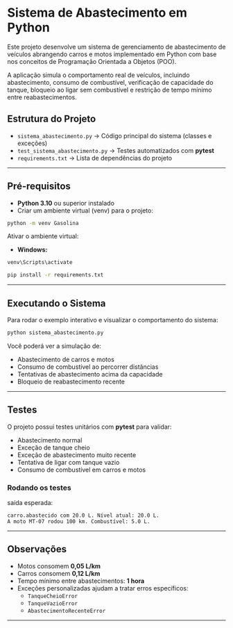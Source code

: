 # Sistema de Abastecimento em Python

Este projeto desenvolve um sistema de gerenciamento de abastecimento de veículos abrangendo carros e motos implementado em Python com base nos conceitos de Programação Orientada a Objetos (POO).

A aplicação simula o comportamento real de veículos, incluindo abastecimento, consumo de combustível, verificação de capacidade do tanque, bloqueio ao ligar sem combustível e restrição de tempo mínimo entre reabastecimentos.



##  Estrutura do Projeto

- `sistema_abastecimento.py` → Código principal do sistema (classes e exceções)
- `test_sistema_abastecimento.py` → Testes automatizados com **pytest**
- `requirements.txt` → Lista de dependências do projeto

---

##  Pré-requisitos

- **Python 3.10** ou superior instalado  
- Criar um ambiente virtual (venv) para o projeto:

```bash
python -m venv Gasolina
```

Ativar o ambiente virtual:

- **Windows:**
```bash
venv\Scripts\activate
```


```bash
pip install -r requirements.txt
```
---

##  Executando o Sistema

Para rodar o exemplo interativo e visualizar o comportamento do sistema:

```bash
python sistema_abastecimento.py
```

Você poderá ver a simulação de:
- Abastecimento de carros e motos  
- Consumo de combustível ao percorrer distâncias  
- Tentativas de abastecimento acima da capacidade  
- Bloqueio de reabastecimento recente  

---

##  Testes 

O projeto possui testes unitários com **pytest** para validar:

- Abastecimento normal  
- Exceção de tanque cheio  
- Exceção de abastecimento muito recente  
- Tentativa de ligar com tanque vazio  
- Consumo de combustível em carros e motos  

### Rodando os testes

saída esperada:

```
carro.abastecido com 20.0 L. Nível atual: 20.0 L.
A moto MT-07 rodou 100 km. Combustível: 5.0 L.
```

---

##  Observações

- Motos consomem **0,05 L/km**  
- Carros consomem **0,12 L/km**  
- Tempo mínimo entre abastecimentos: **1 hora**
- Exceções personalizadas ajudam a tratar erros específicos:
  - `TanqueCheioError`
  - `TanqueVazioError`
  - `AbastecimentoRecenteError`

---

